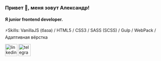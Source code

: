 ### Привет 👋, меня зовут Александр!
#### Я junior frontend developer.

⚡Skills: VanillaJS (база) / HTML5 / CSS3 / SASS (SCSS) / Gulp / WebPack / Адаптивная вёрстка


[<img src='https://cdn.jsdelivr.net/npm/simple-icons@3.0.1/icons/linkedin.svg' alt='linkedin' height='40'>](https://www.linkedin.com/in/https://www.linkedin.com/in/caligullaa//)  [<img src='https://cdn.jsdelivr.net/npm/simple-icons@3.0.1/icons/telegram.svg' alt='telegram' height='40'>](https://t.me/Caligullaa) 

